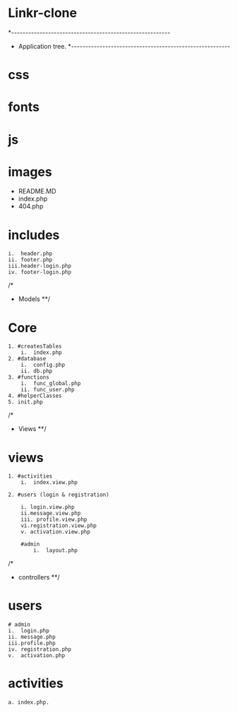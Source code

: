 # Linkr-clone
*--------------------------------------------------------
* Application tree.
*--------------------------------------------------------
# css
# fonts
# js
# images

* README.MD
* index.php
* 404.php

# includes
	i. 	header.php
	ii. footer.php
	iii.header-login.php
	iv. footer-login.php 




/*
* Models
**/
# Core
	1. #createsTables
		i. 	index.php
 	2. #database
		i. 	config.php
		ii. db.php
	3. #functions
		i.  func_global.php
		ii. func_user.php
	4. #helperClasses
	5. init.php





/*
* Views
**/
# views
	1. #activities
		i. 	index.view.php

	2. #users (login & registration)
		
		i. login.view.php
		ii.message.view.php
		iii. profile.view.php
		vi.registration.view.php
		v. activation.view.php

		#admin
			i.  layout.php





/*
* controllers
**/
# users
	# admin
	i. 	login.php
	ii. message.php
	iii.profile.php
	iv. registration.php
	v. 	activation.php

# activities
	a. index.php.